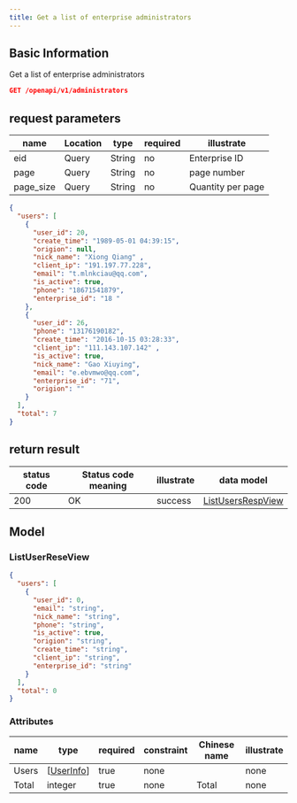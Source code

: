 ```yaml
---
title: Get a list of enterprise administrators
---
```


## Basic Information

Get a list of enterprise administrators

```json title="请求路径"
GET /openapi/v1/administrators
```

## request parameters

| name                           | Location | type   | required | illustrate        |
| ------------------------------ | -------- | ------ | -------- | ----------------- |
| eid                            | Query    | String | no       | Enterprise ID     |
| page                           | Query    | String | no       | page number       |
| page_size | Query    | String | no       | Quantity per page |

```json title="返回成功示例"
{
  "users": [
    {
      "user_id": 20,
      "create_time": "1989-05-01 04:39:15",
      "origion": null,
      "nick_name": "Xiong Qiang" ,
      "client_ip": "191.197.77.228",
      "email": "t.mlnkciau@qq.com",
      "is_active": true,
      "phone": "18671541879",
      "enterprise_id": "18 "
    },
    {
      "user_id": 26,
      "phone": "13176190182",
      "create_time": "2016-10-15 03:28:33",
      "client_ip": "111.143.107.142" ,
      "is_active": true,
      "nick_name": "Gao Xiuying",
      "email": "e.ebvmwo@qq.com",
      "enterprise_id": "71",
      "origion": ""
    }
  ],
  "total": 7
}
```

## return result

| status code | Status code meaning | illustrate | data model                             |
| ----------- | ------------------- | ---------- | -------------------------------------- |
| 200         | OK                  | success    | [ListUsersRespView](#listusersresview) |

## Model

### ListUserReseView

```json
{
  "users": [
    {
      "user_id": 0,
      "email": "string",
      "nick_name": "string",
      "phone": "string",
      "is_active": true,
      "origion": "string",
      "create_time": "string",
      "client_ip": "string",
      "enterprise_id": "string"
    }
  ],
  "total": 0
}

```

### Attributes

| name  | type                                                                                                  | required | constraint | Chinese name | illustrate |
| ----- | ----------------------------------------------------------------------------------------------------- | -------- | ---------- | ------------ | ---------- |
| Users | [[UserInfo](/docs/api/user/getUserInfo#userinfo)] | true     | none       |              | none       |
| Total | integer                                                                                               | true     | none       | Total        | none       |
